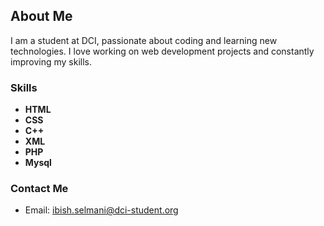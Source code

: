 ## About Me

I am a student at DCI, passionate about coding and learning new technologies.
I love working on web development projects and constantly improving my skills.

### Skills


- **HTML**
- **CSS**
- **C++**
- **XML**
- **PHP**
- **Mysql**

### Contact Me
[foo]: /url1

- Email: ibish.selmani@dci-student.org
